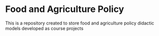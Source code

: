 # Food and Agriculture Policy
This is a repository created to store food and agriculture policy didactic models developed as course projects
